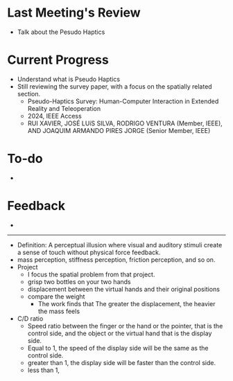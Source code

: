 # Last Meeting's Review
- Talk about the Pesudo Haptics
# Current Progress
- Understand what is Pseudo Haptics
- Still reviewing the survey paper, with a focus on the spatially related section.
	- Pseudo-Haptics Survey: Human-Computer Interaction in Extended Reality and Teleoperation
	- 2024, IEEE Access
	- RUI XAVIER, JOSÉ LUíS SILVA, RODRIGO VENTURA (Member, IEEE),
	  AND JOAQUIM ARMANDO PIRES JORGE (Senior Member, IEEE)
# To-do
- 
# Feedback
- 
---
- Definition: A perceptual illusion where visual and auditory stimuli create a sense of touch without physical force feedback.
- mass perception, stiffness perception, friction perception, and so on.
- Project
	- I focus the spatial problem from that project.
	- grisp two bottles on your two hands
	- displacement between the virtual hands and their original positions
	- compare the weight
		- The work finds that The greater the displacement, the heavier the mass feels
- C/D ratio
	- Speed ratio between the finger or the hand or the pointer, that is the control side, and the object or the virtual hand that is the display side.
	- Equal to 1, the speed of the display side will be the same as the control side.
	- greater than 1, the display side will be faster than the control side.
	- less than 1, 